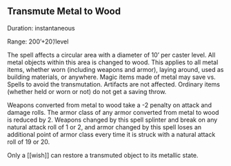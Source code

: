 ## Transmute Metal to Wood               

Duration: instantaneous

Range: 200’+20’/level

The spell affects a circular area with a diameter of 10’ per caster level. All metal objects within this area is changed to wood. This applies to all metal items, whether worn (including weapons and armor), laying around, used as building materials, or anywhere. Magic items made of metal may save vs. Spells to avoid the transmutation. Artifacts are not affected. Ordinary items (whether held or worn or not) do not get a saving throw.

Weapons converted from metal to wood take a -2 penalty on attack and damage rolls. The armor class of any armor converted from metal to wood is reduced by 2. Weapons changed by this spell splinter and break on any natural attack roll of 1 or 2, and armor changed by this spell loses an additional point of armor class every time it is struck with a natural attack roll of 19 or 20.

Only a [[wish]] can restore a transmuted object to its metallic state.